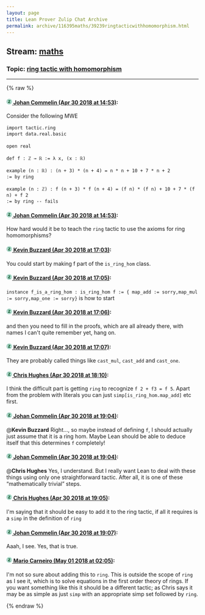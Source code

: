 ```yaml
---
layout: page
title: Lean Prover Zulip Chat Archive 
permalink: archive/116395maths/39239ringtacticwithhomomorphism.html
---
```


## Stream: [maths](index.html)
### Topic: [ring tactic with homomorphism](39239ringtacticwithhomomorphism.html)

---


{% raw %}
#### [![Click to go to Zulip](../../assets/img/zulip2.png) Johan Commelin (Apr 30 2018 at 14:53)](https://leanprover.zulipchat.com/#narrow/stream/116395-maths/topic/ring%20tactic%20with%20homomorphism/near/125892370):
Consider the following MWE
```lean
import tactic.ring
import data.real.basic

open real

def f : ℤ → ℝ := λ x, (x : ℝ)

example (n : ℝ) : (n + 3) * (n + 4) = n * n + 10 + 7 * n + 2
:= by ring

example (n : ℤ) : f (n + 3) * f (n + 4) = (f n) * (f n) + 10 + 7 * (f n) + f 2
:= by ring -- fails
```

#### [![Click to go to Zulip](../../assets/img/zulip2.png) Johan Commelin (Apr 30 2018 at 14:53)](https://leanprover.zulipchat.com/#narrow/stream/116395-maths/topic/ring%20tactic%20with%20homomorphism/near/125892380):
How hard would it be to teach the `ring` tactic to use the axioms for ring homomorphisms?

#### [![Click to go to Zulip](../../assets/img/zulip2.png) Kevin Buzzard (Apr 30 2018 at 17:03)](https://leanprover.zulipchat.com/#narrow/stream/116395-maths/topic/ring%20tactic%20with%20homomorphism/near/125897415):
You could start by making f part of the `is_ring_hom` class.

#### [![Click to go to Zulip](../../assets/img/zulip2.png) Kevin Buzzard (Apr 30 2018 at 17:05)](https://leanprover.zulipchat.com/#narrow/stream/116395-maths/topic/ring%20tactic%20with%20homomorphism/near/125897515):
`instance f_is_a_ring_hom : is_ring_hom f := { map_add := sorry,map_mul := sorry,map_one := sorry}` is how to start

#### [![Click to go to Zulip](../../assets/img/zulip2.png) Kevin Buzzard (Apr 30 2018 at 17:06)](https://leanprover.zulipchat.com/#narrow/stream/116395-maths/topic/ring%20tactic%20with%20homomorphism/near/125897567):
and then you need to fill in the proofs, which are all already there, with names I can't quite remember yet, hang on.

#### [![Click to go to Zulip](../../assets/img/zulip2.png) Kevin Buzzard (Apr 30 2018 at 17:07)](https://leanprover.zulipchat.com/#narrow/stream/116395-maths/topic/ring%20tactic%20with%20homomorphism/near/125897592):
They are probably called things like `cast_mul`, `cast_add` and `cast_one`.

#### [![Click to go to Zulip](../../assets/img/zulip2.png) Chris Hughes (Apr 30 2018 at 18:10)](https://leanprover.zulipchat.com/#narrow/stream/116395-maths/topic/ring%20tactic%20with%20homomorphism/near/125900450):
I think the difficult part is getting `ring` to recognize `f 2 + f3 = f 5`. Apart from the problem with literals you can just `simp[is_ring_hom.map_add]` etc first.

#### [![Click to go to Zulip](../../assets/img/zulip2.png) Johan Commelin (Apr 30 2018 at 19:04)](https://leanprover.zulipchat.com/#narrow/stream/116395-maths/topic/ring%20tactic%20with%20homomorphism/near/125902537):
@**Kevin Buzzard** Right..., so maybe instead of defining `f`, I should actually just assume that it is a ring hom. Maybe Lean should be able to deduce itself that this determines `f` completely!

#### [![Click to go to Zulip](../../assets/img/zulip2.png) Johan Commelin (Apr 30 2018 at 19:04)](https://leanprover.zulipchat.com/#narrow/stream/116395-maths/topic/ring%20tactic%20with%20homomorphism/near/125902564):
@**Chris Hughes** Yes, I understand. But I really want Lean to deal with these things using only one straightforward tactic. After all, it is one of these “mathematically trivial” steps.

#### [![Click to go to Zulip](../../assets/img/zulip2.png) Chris Hughes (Apr 30 2018 at 19:05)](https://leanprover.zulipchat.com/#narrow/stream/116395-maths/topic/ring%20tactic%20with%20homomorphism/near/125902597):
I'm saying that it should be easy to add it to the ring tactic, if all it requires is a `simp` in the definition of `ring`

#### [![Click to go to Zulip](../../assets/img/zulip2.png) Johan Commelin (Apr 30 2018 at 19:07)](https://leanprover.zulipchat.com/#narrow/stream/116395-maths/topic/ring%20tactic%20with%20homomorphism/near/125902666):
Aaah, I see. Yes, that is true.

#### [![Click to go to Zulip](../../assets/img/zulip2.png) Mario Carneiro (May 01 2018 at 02:05)](https://leanprover.zulipchat.com/#narrow/stream/116395-maths/topic/ring%20tactic%20with%20homomorphism/near/125920901):
I'm not so sure about adding this to `ring`. This is outside the scope of `ring` as I see it, which is to solve equations in the first order theory of rings. If you want something like this it should be a different tactic; as Chris says it may be as simple as just `simp` with an appropriate simp set followed by `ring`.


{% endraw %}

